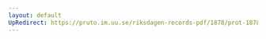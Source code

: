 ```yaml
---
layout: default
UpRedirect: https://pruto.im.uu.se/riksdagen-records-pdf/1878/prot-1878--ak--002/prot-1878--ak--002_025.pdf
---
```

